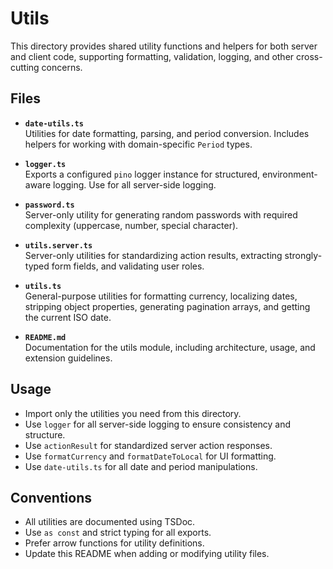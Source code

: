 # Utils

This directory provides shared utility functions and helpers for both server and client code, supporting formatting, validation, logging, and other cross-cutting concerns.

## Files

- **`date-utils.ts`**  
  Utilities for date formatting, parsing, and period conversion. Includes helpers for working with domain-specific `Period` types.

- **`logger.ts`**  
  Exports a configured `pino` logger instance for structured, environment-aware logging. Use for all server-side logging.

- **`password.ts`**  
  Server-only utility for generating random passwords with required complexity (uppercase, number, special character).

- **`utils.server.ts`**  
  Server-only utilities for standardizing action results, extracting strongly-typed form fields, and validating user roles.

- **`utils.ts`**  
  General-purpose utilities for formatting currency, localizing dates, stripping object properties, generating pagination arrays, and getting the current ISO date.

- **`README.md`**  
  Documentation for the utils module, including architecture, usage, and extension guidelines.

## Usage

- Import only the utilities you need from this directory.
- Use `logger` for all server-side logging to ensure consistency and structure.
- Use `actionResult` for standardized server action responses.
- Use `formatCurrency` and `formatDateToLocal` for UI formatting.
- Use `date-utils.ts` for all date and period manipulations.

## Conventions

- All utilities are documented using TSDoc.
- Use `as const` and strict typing for all exports.
- Prefer arrow functions for utility definitions.
- Update this README when adding or modifying utility files.
